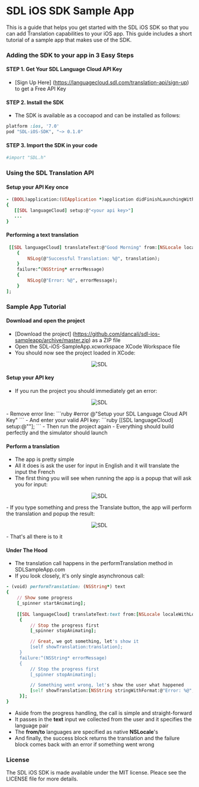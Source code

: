 SDL iOS SDK Sample App
======================

This is a guide that helps you get started with the SDL iOS SDK so that you can add Translation capabilities to your iOS app. 
This guide includes a short tutorial of a sample app that makes use of the SDK.

### Adding the SDK to your app in 3 Easy Steps

#### STEP 1. Get Your SDL Language Cloud API Key

- [Sign Up Here] (https://languagecloud.sdl.com/translation-api/sign-up) to get a Free API Key

#### STEP 2. Install the SDK

- The SDK is available as a cocoapod and can be installed as follows:
 
```ruby
platform :ios, '7.0'
pod "SDL-iOS-SDK", "~> 0.1.0"
```

#### STEP 3. Import the SDK in your code

```ruby
#import "SDL.h"
```

### Using the SDL Translation API

#### Setup your API Key once

```ruby
- (BOOL)application:(UIApplication *)application didFinishLaunchingWithOptions:(NSDictionary *)launchOptions
{
   [[SDL languageCloud] setup:@"<your api key>"]
   ...
}
```

#### Performing a text translation

```ruby
 [[SDL languageCloud] translateText:@"Good Morning" from:[NSLocale localeWithLocaleIdentifier:@"en"] to:[NSLocale localeWithLocaleIdentifier:@"fr"] success:^(NSString* translation)
    {
        NSLog(@"Successful Translation: %@", translation);
    }
    failure:^(NSString* errorMessage)
    {
        NSLog(@"Error: %@", errorMessage);
    }
];
```
### Sample App Tutorial

#### Download and open the project

- [Download the project] (https://github.com/dancali/sdl-ios-sampleapp/archive/master.zip) as a ZIP file
- Open the SDL-iOS-SampleApp.xcworkspace XCode Workspace file
- You should now see the project loaded in XCode:
<p align="center" >
  <img src="https://raw.githubusercontent.com/sdl/sdl-ios-sampleapp/master/resources/project.png" alt="SDL" title="SDL">
</p>

#### Setup your API key

- If you run the project you should immediately get an error:
<p align="center" >
  <img src="https://raw.githubusercontent.com/sdl/sdl-ios-sampleapp/master/resources/setup.png" alt="SDL" title="SDL">
</p>
- Remove error line:
```ruby
    #error @"Setup your SDL Language Cloud API Key"
```
- And enter your valid API key:
```ruby
    [[SDL languageCloud] setup:@"<Insert Your SDL Language Cloud API Key Here>"];
```
- Then run the project again
- Everything should build perfectly and the simulator should launch

#### Perform a translation

- The app is pretty simple
- All it does is ask the user for input in English and it will translate the input the French
- The first thing you will see when running the app is a popup that will ask you for input:
<p align="center" >
  <img src="https://raw.githubusercontent.com/sdl/sdl-ios-sampleapp/master/resources/source.png" alt="SDL" title="SDL">
</p>
- If you type something and press the Translate button, the app will perform the translation and popup the result:
<p align="center" >
  <img src="https://raw.githubusercontent.com/sdl/sdl-ios-sampleapp/master/resources/target.png" alt="SDL" title="SDL">
</p>
- That's all there is to it

#### Under The Hood

- The translation call happens in the performTranslation method in SDLSampleApp.com
- If you look closely, it's only single asynchronous call:

```ruby
- (void) performTranslation: (NSString*) text
{
    // Show some progress
    [_spinner startAnimating];
    
    [[SDL languageCloud] translateText:text from:[NSLocale localeWithLocaleIdentifier:@"en"] to:[NSLocale localeWithLocaleIdentifier:@"fr"] success:^(NSString* translation)
     {
         // Stop the progress first
         [_spinner stopAnimating];

         // Great, we got something, let's show it
         [self showTranslation:translation];
     }
     failure:^(NSString* errorMessage)
     {
         // Stop the progress first
         [_spinner stopAnimating];

         // Something went wrong, let's show the user what happened
         [self showTranslation:[NSString stringWithFormat:@"Error: %@", errorMessage]];
     }];
}
```
- Aside from the progress handling, the call is simple and straight-forward
- It passes in the **text** input we collected from the user and it specifies the language pair
- The **from/to** languages are specified as native **NSLocale**'s 
- And finally, the success block returns the translation and the failure block comes back with an error if something went wrong

### License

The SDL iOS SDK is made available under the MIT license. Pleace see the LICENSE file 
for more details.


